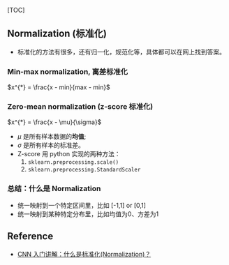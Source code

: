 [TOC]

## Normalization (标准化)
* 标准化的方法有很多，还有归一化，规范化等，具体都可以在网上找到答案。

### Min-max normalization, 离差标准化
$x^{*} = \frac{x - min}{max - min}$

### Zero-mean normalization (z-score 标准化)
$x^{*} = \frac{x - \mu}{\sigma}$
* $\mu$ 是所有样本数据的**均值**;
* $\sigma$ 是所有样本的标准差。
* Z-score 用 python 实现的两种方法：
  1. `sklearn.preprocessing.scale()`
  2. `sklearn.preprocessing.StandardScaler`

### 总结：什么是 Normalization
* 统一映射到一个特定区间里，比如 [-1,1] or [0,1]
* 统一映射到某种特定分布里，比如均值为0、方差为1


## Reference
* [CNN 入门讲解：什么是标准化(Normalization)？](https://zhuanlan.zhihu.com/p/35597976)